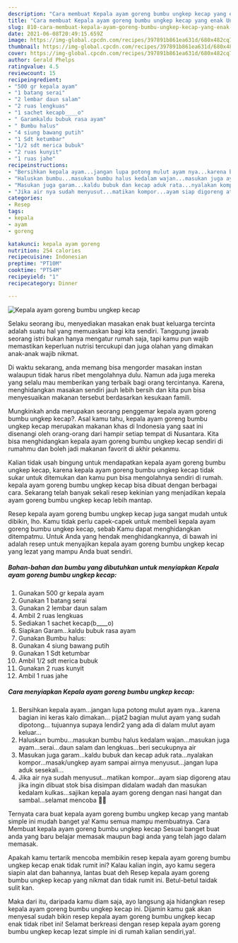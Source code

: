 ```yaml
---
description: "Cara membuat Kepala ayam goreng bumbu ungkep kecap yang enak Untuk Jualan"
title: "Cara membuat Kepala ayam goreng bumbu ungkep kecap yang enak Untuk Jualan"
slug: 810-cara-membuat-kepala-ayam-goreng-bumbu-ungkep-kecap-yang-enak-untuk-jualan
date: 2021-06-08T20:49:15.659Z
image: https://img-global.cpcdn.com/recipes/397891b861ea631d/680x482cq70/kepala-ayam-goreng-bumbu-ungkep-kecap-foto-resep-utama.jpg
thumbnail: https://img-global.cpcdn.com/recipes/397891b861ea631d/680x482cq70/kepala-ayam-goreng-bumbu-ungkep-kecap-foto-resep-utama.jpg
cover: https://img-global.cpcdn.com/recipes/397891b861ea631d/680x482cq70/kepala-ayam-goreng-bumbu-ungkep-kecap-foto-resep-utama.jpg
author: Gerald Phelps
ratingvalue: 4.5
reviewcount: 15
recipeingredient:
- "500 gr kepala ayam"
- "1 batang serai"
- "2 lembar daun salam"
- "2 ruas lengkuas"
- "1 sachet kecapb____o"
- " Garamkaldu bubuk rasa ayam"
- " Bumbu halus"
- "4 siung bawang putih"
- "1 Sdt ketumbar"
- "1/2 sdt merica bubuk"
- "2 ruas kunyit"
- "1 ruas jahe"
recipeinstructions:
- "Bersihkan kepala ayam...jangan lupa potong mulut ayam nya...karena bagian ini keras kalo dimakan... pijat2 bagian mulut ayam yang sudah dipotong... tujuannya supaya lendir2 yang ada di dalam mulut ayam keluar..."
- "Haluskan bumbu...masukan bumbu halus kedalam wajan...masukan juga ayam...serai...daun salam dan lengkuas...beri secukupnya air"
- "Masukan juga garam...kaldu bubuk dan kecap aduk rata...nyalakan kompor...masak/ungkep ayam sampai airnya menyusut...jangan lupa aduk sesekali..."
- "Jika air nya sudah menyusut...matikan kompor...ayam siap digoreng atau jika ingin dibuat stok bisa disimpan didalam wadah dan masukan kedalam kulkas...sajikan kepala ayam goreng dengan nasi hangat dan sambal...selamat mencoba 🤗💐"
categories:
- Resep
tags:
- kepala
- ayam
- goreng

katakunci: kepala ayam goreng 
nutrition: 254 calories
recipecuisine: Indonesian
preptime: "PT10M"
cooktime: "PT54M"
recipeyield: "1"
recipecategory: Dinner

---
```



![Kepala ayam goreng bumbu ungkep kecap](https://img-global.cpcdn.com/recipes/397891b861ea631d/680x482cq70/kepala-ayam-goreng-bumbu-ungkep-kecap-foto-resep-utama.jpg)

Selaku seorang ibu, menyediakan masakan enak buat keluarga tercinta adalah suatu hal yang memuaskan bagi kita sendiri. Tanggung jawab seorang istri bukan hanya mengatur rumah saja, tapi kamu pun wajib memastikan keperluan nutrisi tercukupi dan juga olahan yang dimakan anak-anak wajib nikmat.

Di waktu  sekarang, anda memang bisa mengorder masakan instan walaupun tidak harus ribet mengolahnya dulu. Namun ada juga mereka yang selalu mau memberikan yang terbaik bagi orang tercintanya. Karena, menghidangkan masakan sendiri jauh lebih bersih dan kita pun bisa menyesuaikan makanan tersebut berdasarkan kesukaan famili. 



Mungkinkah anda merupakan seorang penggemar kepala ayam goreng bumbu ungkep kecap?. Asal kamu tahu, kepala ayam goreng bumbu ungkep kecap merupakan makanan khas di Indonesia yang saat ini disenangi oleh orang-orang dari hampir setiap tempat di Nusantara. Kita bisa menghidangkan kepala ayam goreng bumbu ungkep kecap sendiri di rumahmu dan boleh jadi makanan favorit di akhir pekanmu.

Kalian tidak usah bingung untuk mendapatkan kepala ayam goreng bumbu ungkep kecap, karena kepala ayam goreng bumbu ungkep kecap tidak sukar untuk ditemukan dan kamu pun bisa mengolahnya sendiri di rumah. kepala ayam goreng bumbu ungkep kecap bisa dibuat dengan berbagai cara. Sekarang telah banyak sekali resep kekinian yang menjadikan kepala ayam goreng bumbu ungkep kecap lebih mantap.

Resep kepala ayam goreng bumbu ungkep kecap juga sangat mudah untuk dibikin, lho. Kamu tidak perlu capek-capek untuk membeli kepala ayam goreng bumbu ungkep kecap, sebab Kamu dapat menghidangkan ditempatmu. Untuk Anda yang hendak menghidangkannya, di bawah ini adalah resep untuk menyajikan kepala ayam goreng bumbu ungkep kecap yang lezat yang mampu Anda buat sendiri.

<!--inarticleads1-->

##### Bahan-bahan dan bumbu yang dibutuhkan untuk menyiapkan Kepala ayam goreng bumbu ungkep kecap:

1. Gunakan 500 gr kepala ayam
1. Gunakan 1 batang serai
1. Gunakan 2 lembar daun salam
1. Ambil 2 ruas lengkuas
1. Sediakan 1 sachet kecap(b____o)
1. Siapkan  Garam...kaldu bubuk rasa ayam
1. Gunakan  Bumbu halus:
1. Gunakan 4 siung bawang putih
1. Gunakan 1 Sdt ketumbar
1. Ambil 1/2 sdt merica bubuk
1. Gunakan 2 ruas kunyit
1. Ambil 1 ruas jahe




<!--inarticleads2-->

##### Cara menyiapkan Kepala ayam goreng bumbu ungkep kecap:

1. Bersihkan kepala ayam...jangan lupa potong mulut ayam nya...karena bagian ini keras kalo dimakan... pijat2 bagian mulut ayam yang sudah dipotong... tujuannya supaya lendir2 yang ada di dalam mulut ayam keluar...
1. Haluskan bumbu...masukan bumbu halus kedalam wajan...masukan juga ayam...serai...daun salam dan lengkuas...beri secukupnya air
1. Masukan juga garam...kaldu bubuk dan kecap aduk rata...nyalakan kompor...masak/ungkep ayam sampai airnya menyusut...jangan lupa aduk sesekali...
1. Jika air nya sudah menyusut...matikan kompor...ayam siap digoreng atau jika ingin dibuat stok bisa disimpan didalam wadah dan masukan kedalam kulkas...sajikan kepala ayam goreng dengan nasi hangat dan sambal...selamat mencoba 🤗💐




Ternyata cara buat kepala ayam goreng bumbu ungkep kecap yang mantab simple ini mudah banget ya! Kamu semua mampu membuatnya. Cara Membuat kepala ayam goreng bumbu ungkep kecap Sesuai banget buat anda yang baru belajar memasak maupun bagi anda yang telah jago dalam memasak.

Apakah kamu tertarik mencoba membikin resep kepala ayam goreng bumbu ungkep kecap enak tidak rumit ini? Kalau kalian ingin, ayo kamu segera siapin alat dan bahannya, lantas buat deh Resep kepala ayam goreng bumbu ungkep kecap yang nikmat dan tidak rumit ini. Betul-betul taidak sulit kan. 

Maka dari itu, daripada kamu diam saja, ayo langsung aja hidangkan resep kepala ayam goreng bumbu ungkep kecap ini. Dijamin kamu gak akan menyesal sudah bikin resep kepala ayam goreng bumbu ungkep kecap enak tidak ribet ini! Selamat berkreasi dengan resep kepala ayam goreng bumbu ungkep kecap lezat simple ini di rumah kalian sendiri,ya!.

